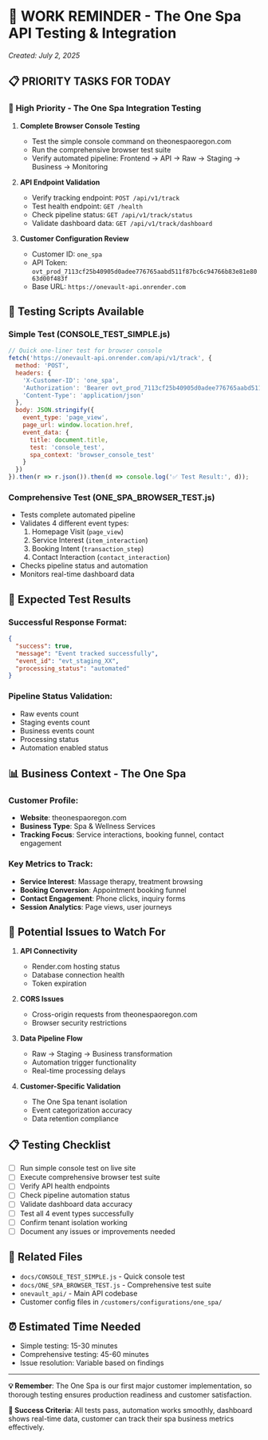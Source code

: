 # 🚀 WORK REMINDER - The One Spa API Testing & Integration
*Created: July 2, 2025*

## 📋 **PRIORITY TASKS FOR TODAY**

### 🎯 **High Priority - The One Spa Integration Testing**

1. **Complete Browser Console Testing**
   - Test the simple console command on theonespaoregon.com
   - Run the comprehensive browser test suite
   - Verify automated pipeline: Frontend → API → Raw → Staging → Business → Monitoring

2. **API Endpoint Validation**
   - Verify tracking endpoint: `POST /api/v1/track`
   - Test health endpoint: `GET /health`
   - Check pipeline status: `GET /api/v1/track/status`
   - Validate dashboard data: `GET /api/v1/track/dashboard`

3. **Customer Configuration Review**
   - Customer ID: `one_spa`
   - API Token: `ovt_prod_7113cf25b40905d0adee776765aabd511f87bc6c94766b83e81e8063d00f483f`
   - Base URL: `https://onevault-api.onrender.com`

## 🧪 **Testing Scripts Available**

### **Simple Test (CONSOLE_TEST_SIMPLE.js)**
```javascript
// Quick one-liner test for browser console
fetch('https://onevault-api.onrender.com/api/v1/track', {
  method: 'POST',
  headers: {
    'X-Customer-ID': 'one_spa',
    'Authorization': 'Bearer ovt_prod_7113cf25b40905d0adee776765aabd511f87bc6c94766b83e81e8063d00f483f',
    'Content-Type': 'application/json'
  },
  body: JSON.stringify({
    event_type: 'page_view',
    page_url: window.location.href,
    event_data: {
      title: document.title,
      test: 'console_test',
      spa_context: 'browser_console_test'
    }
  })
}).then(r => r.json()).then(d => console.log('✅ Test Result:', d));
```

### **Comprehensive Test (ONE_SPA_BROWSER_TEST.js)**
- Tests complete automated pipeline
- Validates 4 different event types:
  1. Homepage Visit (`page_view`)
  2. Service Interest (`item_interaction`)
  3. Booking Intent (`transaction_step`)
  4. Contact Interaction (`contact_interaction`)
- Checks pipeline status and automation
- Monitors real-time dashboard data

## 🔧 **Expected Test Results**

### **Successful Response Format:**
```json
{
  "success": true,
  "message": "Event tracked successfully",
  "event_id": "evt_staging_XX",
  "processing_status": "automated"
}
```

### **Pipeline Status Validation:**
- Raw events count
- Staging events count
- Business events count
- Processing status
- Automation enabled status

## 📊 **Business Context - The One Spa**

### **Customer Profile:**
- **Website**: theonespaoregon.com
- **Business Type**: Spa & Wellness Services
- **Tracking Focus**: Service interactions, booking funnel, contact engagement

### **Key Metrics to Track:**
- **Service Interest**: Massage therapy, treatment browsing
- **Booking Conversion**: Appointment booking funnel
- **Contact Engagement**: Phone clicks, inquiry forms
- **Session Analytics**: Page views, user journeys

## 🚨 **Potential Issues to Watch For**

1. **API Connectivity**
   - Render.com hosting status
   - Database connection health
   - Token expiration

2. **CORS Issues**
   - Cross-origin requests from theonespaoregon.com
   - Browser security restrictions

3. **Data Pipeline Flow**
   - Raw → Staging → Business transformation
   - Automation trigger functionality
   - Real-time processing delays

4. **Customer-Specific Validation**
   - The One Spa tenant isolation
   - Event categorization accuracy
   - Data retention compliance

## 📋 **Testing Checklist**

- [ ] Run simple console test on live site
- [ ] Execute comprehensive browser test suite
- [ ] Verify API health endpoints
- [ ] Check pipeline automation status
- [ ] Validate dashboard data accuracy
- [ ] Test all 4 event types successfully
- [ ] Confirm tenant isolation working
- [ ] Document any issues or improvements needed

## 🔗 **Related Files**
- `docs/CONSOLE_TEST_SIMPLE.js` - Quick console test
- `docs/ONE_SPA_BROWSER_TEST.js` - Comprehensive test suite
- `onevault_api/` - Main API codebase
- Customer config files in `/customers/configurations/one_spa/`

## ⏰ **Estimated Time Needed**
- Simple testing: 15-30 minutes
- Comprehensive testing: 45-60 minutes
- Issue resolution: Variable based on findings

---

**💡 Remember**: The One Spa is our first major customer implementation, so thorough testing ensures production readiness and customer satisfaction.

**🎯 Success Criteria**: All tests pass, automation works smoothly, dashboard shows real-time data, customer can track their spa business metrics effectively. 